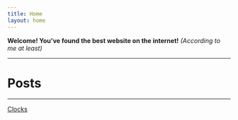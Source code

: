 ```yaml
---
title: Home
layout: home
---
```


<strong>Welcome! You've found the best website on the internet!</strong>
<em>(According to me at least)</em>

<hr>

# Posts

<hr>

[Clocks](clocks)

